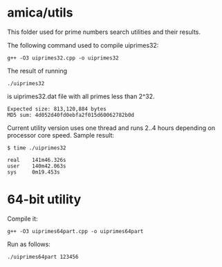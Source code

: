 # amica/utils
This folder used for prime numbers search utilities and their results.

The following command used to compile uiprimes32:

    g++ -O3 uiprimes32.cpp -o uiprimes32

The result of running

    ./uiprimes32

is uiprimes32.dat file with all primes less than 2^32.

    Expected size: 813,120,884 bytes
    MD5 sum: 4d052d40fd0ebfa2f015d60062782b0d

Current utility version uses one thread and runs 2..4 hours depending on processor core speed.
Sample result:

    $ time ./uiprimes32

    real    141m46.326s
    user    140m42.063s
    sys     0m19.453s

64-bit utility
==============

Compile it:

    g++ -O3 uiprimes64part.cpp -o uiprimes64part

Run as follows:

    ./uiprimes64part 123456
